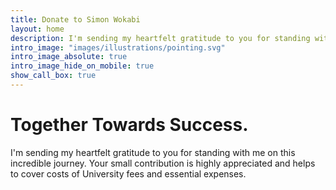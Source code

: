 ```yaml
---
title: Donate to Simon Wokabi
layout: home
description: I'm sending my heartfelt gratitude to you for standing with me on this incredible journey. Your small donation is highly appreciated and helps to cover costs of University fees and essential expenses.
intro_image: "images/illustrations/pointing.svg"
intro_image_absolute: true
intro_image_hide_on_mobile: true
show_call_box: true
---
```


# Together Towards Success.

I'm sending my heartfelt gratitude to you for standing with me on this incredible journey. Your small contribution is highly appreciated and helps to cover costs of University fees and essential expenses.
